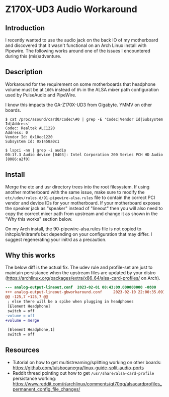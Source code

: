 # Z170X-UD3 Audio Workaround

## Introduction

I recently wanted to use the audio jack on the back IO of my motherboard and discovered that it wasn't functional on an Arch Linux install with Pipewire. The following works around one of the issues I encountered during this (mis)adventure.

## Description

Workaround for the requirement on some motherboards that headphone volume must be at `100%` instead of `0%` in the ALSA mixer path configuration used by PulseAudio and PipeWire.

I know this impacts the GA-Z170X-UD3 from Gigabyte. YMMV on other boards.

```
$ cat /proc/asound/card0/codec\#0 | grep -E 'Codec|Vendor Id|Subsystem Id|Address' 
Codec: Realtek ALC1220
Address: 0
Vendor Id: 0x10ec1220
Subsystem Id: 0x1458a0c1

$ lspci -nn | grep -i audio
00:1f.3 Audio device [0403]: Intel Corporation 200 Series PCH HD Audio [8086:a2f0]
```

## Install

Merge the etc and usr directory trees into the root filesystem. If using another motherboard with the same issue, make sure to modify the `etc/udev/rules.d/91-pipewire-alsa.rules` file to contain the correct PCI vendor and device IDs for your motherboard. If your motherboard exposes the speaker jack as "speaker" instead of "lineout" then you will also need to copy the correct mixer path from upstream and change it as shown in the "Why this works" section below.

On my Arch install, the 90-pipewire-alsa.rules file is not copied to initcpio/initramfs but depending on your configuration that may differ. I suggest regenerating your initrd as a precaution.

## Why this works

The below diff is the actual fix. The udev rule and profile-set are just to maintain persistance when the upstream files are updated by your distro (https://archlinux.org/packages/extra/x86_64/alsa-card-profiles/ on Arch).

```diff
--- analog-output-lineout.conf  2023-02-01 00:43:09.000000000 -0800
+++ analog-output-lineout-gbworkaround.conf     2023-02-10 22:00:35.091669684 -0800
@@ -125,7 +125,7 @@
 ; else there will be a spike when plugging in headphones
 [Element Headphone]
 switch = off
-volume = off
+volume = merge
 
 [Element Headphone,1]
 switch = off
```

## Resources

- Tutorial on how to get multistreaming/splitting working on other boards: https://github.com/luisbocanegra/linux-guide-split-audio-ports
- Reddit thread pointing out how to get `/usr/share/alsa-card-profile` persistance working: https://www.reddit.com/r/archlinux/comments/qt70qq/alsacardprofiles_permanent_config_file_changes/


